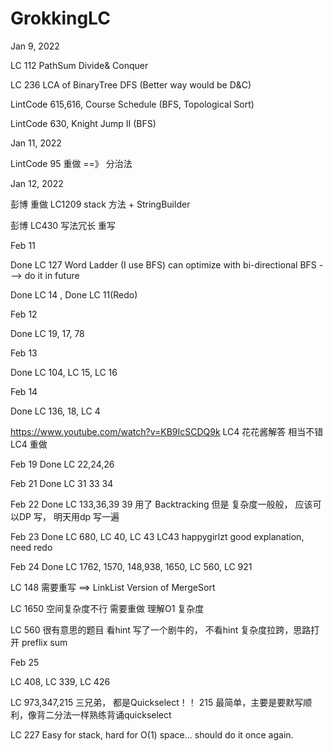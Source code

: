 # GrokkingLC

Jan 9, 2022

LC 112 PathSum Divide& Conquer

LC 236 LCA of BinaryTree DFS (Better way would be D&C)

LintCode 615,616, Course Schedule (BFS, Topological Sort)

LintCode 630, Knight Jump II (BFS)

Jan 11, 2022

LintCode 95 重做 ==》 分治法

Jan 12, 2022

彭博 重做 LC1209 stack 方法 + StringBuilder

彭博 LC430 写法冗长 重写

Feb 11

Done LC 127 Word Ladder (I use BFS) can optimize with bi-directional BFS ---> do it in future

Done LC 14 , Done LC 11(Redo)

Feb 12

Done LC 19, 17, 78

Feb 13

Done LC 104, LC 15, LC 16

Feb 14

Done LC 136, 18, LC 4

https://www.youtube.com/watch?v=KB9IcSCDQ9k LC4 花花酱解答 相当不错 LC4 重做

Feb 19
Done LC 22,24,26

Feb 21 
Done LC 31 33 34

Feb 22
Done LC 133,36,39
39 用了 Backtracking  但是 复杂度一般般， 应该可以DP 写， 明天用dp 写一遍

Feb 23
Done LC 680, LC 40, LC 43
LC43 happygirlzt good explanation, need redo

Feb 24
Done LC 1762, 1570, 148,938, 1650, LC 560, LC 921

LC 148 需要重写 ==> LinkList Version of MergeSort

LC 1650 空间复杂度不行 需要重做 理解O1 复杂度

LC 560 很有意思的题目 看hint 写了一个剧牛的， 不看hint 复杂度拉跨，思路打开 preflix sum

Feb 25

LC 408, LC 339, LC 426

LC 973,347,215 三兄弟， 都是Quickselect！！ 215 最简单，主要是要默写顺利，像背二分法一样熟练背诵quickselect

LC 227 Easy for stack, hard for O(1) space... should do it once again.

